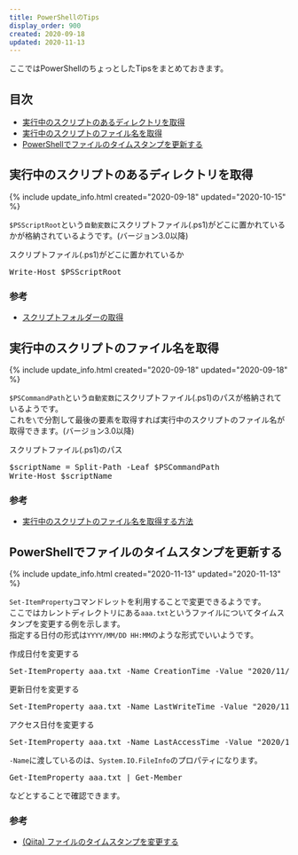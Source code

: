 ```yaml
---
title: PowerShellのTips
display_order: 900
created: 2020-09-18
updated: 2020-11-13
---
```

ここではPowerShellのちょっとしたTipsをまとめておきます。

## <a name="index">目次</a>

- [実行中のスクリプトのあるディレクトリを取得](#get-the-directory-where-the-script-is-running)
- [実行中のスクリプトのファイル名を取得](#get-the-file-name-of-the-running-script)
- [PowerShellでファイルのタイムスタンプを更新する](#update-the-files-timestamp)

## <a name="get-the-directory-where-the-script-is-running">実行中のスクリプトのあるディレクトリを取得</a>
{% include update_info.html created="2020-09-18" updated="2020-10-15" %}

`$PSScriptRoot`という`自動変数`にスクリプトファイル(.ps1)がどこに置かれているかが格納されているようです。(バージョン3.0以降)

<div class="code-box">
<div class="title">スクリプトファイル(.ps1)がどこに置かれているか</div>
<pre>
Write-Host $PSScriptRoot
</pre>
</div>

### <a name="get-the-directory-where-the-script-is-running-reference">参考</a>

- [スクリプトフォルダーの取得](https://www.vwnet.jp/Windows/PowerShell/pwd.htm)

## <a name="get-the-file-name-of-the-running-script">実行中のスクリプトのファイル名を取得</a>
{% include update_info.html created="2020-09-18" updated="2020-09-18" %}

`$PSCommandPath`という`自動変数`にスクリプトファイル(.ps1)のパスが格納されているようです。  
これを`\`で分割して最後の要素を取得すれば実行中のスクリプトのファイル名が取得できます。(バージョン3.0以降)

<div class="code-box">
<div class="title">スクリプトファイル(.ps1)のパス</div>
<pre>
$scriptName = Split-Path -Leaf $PSCommandPath
Write-Host $scriptName
</pre>
</div>

### <a name="get-the-file-name-of-the-running-script-reference">参考</a>

- [実行中のスクリプトのファイル名を取得する方法](https://bayashita.com/p/entry/show/207)

## <a name="update-the-files-timestamp">PowerShellでファイルのタイムスタンプを更新する</a>
{% include update_info.html created="2020-11-13" updated="2020-11-13" %}

`Set-ItemProperty`コマンドレットを利用することで変更できるようです。  
ここではカレントディレクトリにある`aaa.txt`というファイルについてタイムスタンプを変更する例を示します。  
指定する日付の形式は`YYYY/MM/DD HH:MM`のような形式でいいようです。

<div class="code-box">
<div class="title">作成日付を変更する</div>
<pre>
Set-ItemProperty aaa.txt -Name CreationTime -Value "2020/11/13 12:34"
</pre>
</div>

<div class="code-box">
<div class="title">更新日付を変更する</div>
<pre>
Set-ItemProperty aaa.txt -Name LastWriteTime -Value "2020/11/13 12:34"
</pre>
</div>

<div class="code-box">
<div class="title">アクセス日付を変更する</div>
<pre>
Set-ItemProperty aaa.txt -Name LastAccessTime -Value "2020/11/13 12:34"
</pre>
</div>

`-Name`に渡しているのは、`System.IO.FileInfo`のプロパティになります。

<div class="code-box no-title">
<pre>
Get-ItemProperty aaa.txt | Get-Member
</pre>
</div>

などとすることで確認できます。

### <a name="update-the-files-timestamp-reference">参考</a>

- [(Qiita) ファイルのタイムスタンプを変更する](https://qiita.com/kmr_hryk/items/882b4851e23cec607e70)
